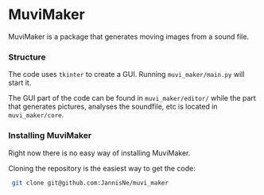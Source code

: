 # MuviMaker
MuviMaker is a package that generates moving images from a sound file.

### Structure
The code uses ```tkinter``` to create a GUI. Running ```muvi_maker/main.py``` will start it.

The GUI part of the code can be found in ```muvi_maker/editor/``` while the part that generates pictures, analyses the soundfile, etc is located in ```muvi_maker/core```.

### Installing MuviMaker
Right now there is no easy way of installing MuviMaker. 

Cloning the repository is the easiest way to get the code:

```bash
 git clone git@github.com:JannisNe/muvi_maker
```
